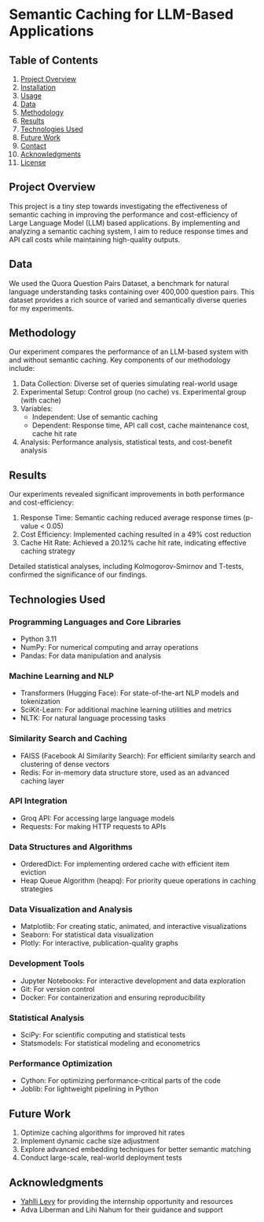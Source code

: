 # Semantic Caching for LLM-Based Applications

## Table of Contents
1. [Project Overview](#project-overview)
2. [Installation](#installation)
3. [Usage](#usage)
4. [Data](#data)
5. [Methodology](#methodology)
6. [Results](#results)
7. [Technologies Used](#technologies-used)
8. [Future Work](#future-work)
9. [Contact](#contact)
10. [Acknowledgments](#acknowledgments)
11. [License](#license)

## Project Overview
This project is a tiny step towards investigating the effectiveness of semantic caching in improving the performance and cost-efficiency of Large Language Model (LLM) based applications. By implementing and analyzing a semantic caching system, I aim to reduce response times and API call costs while maintaining high-quality outputs.

## Data
We used the Quora Question Pairs Dataset, a benchmark for natural language understanding tasks containing over 400,000 question pairs. This dataset provides a rich source of varied and semantically diverse queries for my experiments.

## Methodology
Our experiment compares the performance of an LLM-based system with and without semantic caching. Key components of our methodology include:

1. Data Collection: Diverse set of queries simulating real-world usage
2. Experimental Setup: Control group (no cache) vs. Experimental group (with cache)
3. Variables: 
   - Independent: Use of semantic caching
   - Dependent: Response time, API call cost, cache maintenance cost, cache hit rate
4. Analysis: Performance analysis, statistical tests, and cost-benefit analysis

## Results
Our experiments revealed significant improvements in both performance and cost-efficiency:

1. Response Time: Semantic caching reduced average response times (p-value < 0.05)
2. Cost Efficiency: Implemented caching resulted in a 49% cost reduction
3. Cache Hit Rate: Achieved a 20.12% cache hit rate, indicating effective caching strategy

Detailed statistical analyses, including Kolmogorov-Smirnov and T-tests, confirmed the significance of our findings.

## Technologies Used

### Programming Languages and Core Libraries
- Python 3.11
- NumPy: For numerical computing and array operations
- Pandas: For data manipulation and analysis

### Machine Learning and NLP
- Transformers (Hugging Face): For state-of-the-art NLP models and tokenization
- SciKit-Learn: For additional machine learning utilities and metrics
- NLTK: For natural language processing tasks

### Similarity Search and Caching
- FAISS (Facebook AI Similarity Search): For efficient similarity search and clustering of dense vectors
- Redis: For in-memory data structure store, used as an advanced caching layer

### API Integration
- Groq API: For accessing large language models
- Requests: For making HTTP requests to APIs

### Data Structures and Algorithms
- OrderedDict: For implementing ordered cache with efficient item eviction
- Heap Queue Algorithm (heapq): For priority queue operations in caching strategies

### Data Visualization and Analysis
- Matplotlib: For creating static, animated, and interactive visualizations
- Seaborn: For statistical data visualization
- Plotly: For interactive, publication-quality graphs

### Development Tools
- Jupyter Notebooks: For interactive development and data exploration
- Git: For version control
- Docker: For containerization and ensuring reproducibility

### Statistical Analysis
- SciPy: For scientific computing and statistical tests
- Statsmodels: For statistical modeling and econometrics

### Performance Optimization
- Cython: For optimizing performance-critical parts of the code
- Joblib: For lightweight pipelining in Python

## Future Work
1. Optimize caching algorithms for improved hit rates
2. Implement dynamic cache size adjustment
3. Explore advanced embedding techniques for better semantic matching
4. Conduct large-scale, real-world deployment tests

## Acknowledgments
- [Yahlli Levy](https://www.linkedin.com/in/yahllilevy/) for providing the internship opportunity and resources
- Adva Liberman and Lihi Nahum for their guidance and support

